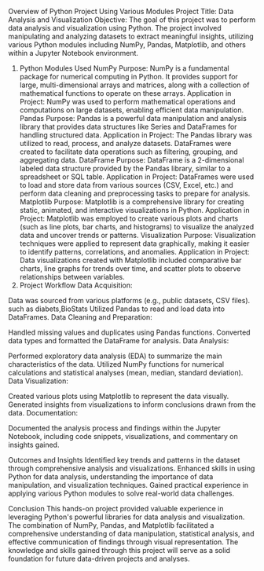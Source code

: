 Overview of Python Project Using Various Modules
Project Title: Data Analysis and Visualization
Objective: The goal of this project was to perform data analysis and visualization using Python. The project involved manipulating and analyzing datasets to extract meaningful insights, utilizing various Python modules including NumPy, Pandas, Matplotlib, and others within a Jupyter Notebook environment.

1. Python Modules Used
NumPy
Purpose: NumPy is a fundamental package for numerical computing in Python. It provides support for large, multi-dimensional arrays and matrices, along with a collection of mathematical functions to operate on these arrays.
Application in Project: NumPy was used to perform mathematical operations and computations on large datasets, enabling efficient data manipulation.
Pandas
Purpose: Pandas is a powerful data manipulation and analysis library that provides data structures like Series and DataFrames for handling structured data.
Application in Project: The Pandas library was utilized to read, process, and analyze datasets. DataFrames were created to facilitate data operations such as filtering, grouping, and aggregating data.
DataFrame
Purpose: DataFrame is a 2-dimensional labeled data structure provided by the Pandas library, similar to a spreadsheet or SQL table.
Application in Project: DataFrames were used to load and store data from various sources (CSV, Excel, etc.) and perform data cleaning and preprocessing tasks to prepare for analysis.
Matplotlib
Purpose: Matplotlib is a comprehensive library for creating static, animated, and interactive visualizations in Python.
Application in Project: Matplotlib was employed to create various plots and charts (such as line plots, bar charts, and histograms) to visualize the analyzed data and uncover trends or patterns.
Visualization
Purpose: Visualization techniques were applied to represent data graphically, making it easier to identify patterns, correlations, and anomalies.
Application in Project: Data visualizations created with Matplotlib included comparative bar charts, line graphs for trends over time, and scatter plots to observe relationships between variables.
2. Project Workflow
Data Acquisition:

Data was sourced from various platforms (e.g., public datasets, CSV files).
such as diabets,BioStats
Utilized Pandas to read and load data into DataFrames.
Data Cleaning and Preparation:

Handled missing values and duplicates using Pandas functions.
Converted data types and formatted the DataFrame for analysis.
Data Analysis:

Performed exploratory data analysis (EDA) to summarize the main characteristics of the data.
Utilized NumPy functions for numerical calculations and statistical analyses (mean, median, standard deviation).
Data Visualization:

Created various plots using Matplotlib to represent the data visually.
Generated insights from visualizations to inform conclusions drawn from the data.
Documentation:

Documented the analysis process and findings within the Jupyter Notebook, including code snippets, visualizations, and commentary on insights gained.





Outcomes and Insights
Identified key trends and patterns in the dataset through comprehensive analysis and visualizations.
Enhanced skills in using Python for data analysis, understanding the importance of data manipulation, and visualization techniques.
Gained practical experience in applying various Python modules to solve real-world data challenges.



Conclusion
This hands-on project provided valuable experience in leveraging Python's powerful libraries for data analysis and visualization. The combination of NumPy, Pandas, and Matplotlib facilitated a comprehensive understanding of data manipulation, statistical analysis, and effective communication of findings through visual representation. The knowledge and skills gained through this project will serve as a solid foundation for future data-driven projects and analyses.



